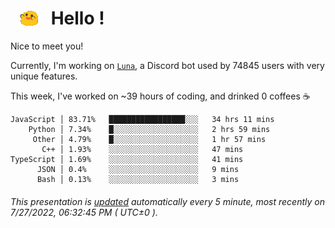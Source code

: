 <h1>   <img src="./spoinky.gif" style="vertical-align:middle;" width="30px">   Hello ! </h1>

Nice to meet you!

Currently, I'm working on <a href='https://github.com/Asgarrrr/Luna'>`Luna`</a>, a Discord bot used by 74845 users with very unique features.

This week, I've worked on ~39 hours of coding, and drinked 0 coffees ☕

```
JavaScript │ 83.71%   █████████████████░░░   34 hrs 11 mins
    Python │ 7.34%    █░░░░░░░░░░░░░░░░░░░   2 hrs 59 mins
     Other │ 4.79%    █░░░░░░░░░░░░░░░░░░░   1 hr 57 mins
       C++ │ 1.93%    ░░░░░░░░░░░░░░░░░░░░   47 mins
TypeScript │ 1.69%    ░░░░░░░░░░░░░░░░░░░░   41 mins
      JSON │ 0.4%     ░░░░░░░░░░░░░░░░░░░░   9 mins
      Bash │ 0.13%    ░░░░░░░░░░░░░░░░░░░░   3 mins
```

###### This presentation is [updated](https://github.com/Asgarrrr) automatically every 5 minute, most recently on 7/27/2022, 06:32:45 PM ( UTC±0 ).